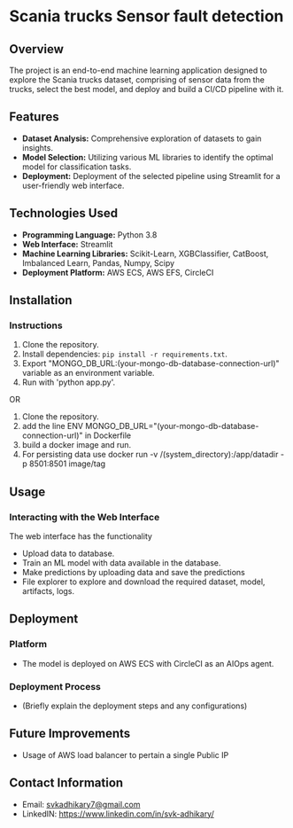 # Scania trucks Sensor fault detection

## Overview

The project is an end-to-end machine learning application designed to explore the Scania trucks dataset, comprising of sensor data from the trucks, select the best model, and deploy and build a CI/CD pipeline with it.

## Features

- **Dataset Analysis:** Comprehensive exploration of datasets to gain insights.
- **Model Selection:** Utilizing various ML libraries to identify the optimal model for classification tasks.
- **Deployment:** Deployment of the selected pipeline using Streamlit for a user-friendly web interface.

## Technologies Used

- **Programming Language:** Python 3.8
- **Web Interface:** Streamlit
- **Machine Learning Libraries:** Scikit-Learn, XGBClassifier, CatBoost, Imbalanced Learn, Pandas, Numpy, Scipy
- **Deployment Platform:** AWS ECS, AWS EFS, CircleCI

## Installation

### Instructions

1. Clone the repository.
2. Install dependencies: `pip install -r requirements.txt`.
3. Export "MONGO_DB_URL:(your-mongo-db-database-connection-url)" variable as an environment variable.
4. Run with 'python app.py'.

OR

1. Clone the repository.
2. add the line ENV MONGO_DB_URL="(your-mongo-db-database-connection-url)" in Dockerfile
3. build a docker image and run.
4. For persisting data use docker run -v /(system_directory):/app/datadir -p 8501:8501 image/tag
   
## Usage
  
### Interacting with the Web Interface

The web interface has the functionality
- Upload data to database.
- Train an ML model with data available in the database.
- Make predictions by uploading data and save the predictions
- File explorer to explore and download the required dataset, model, artifacts, logs.

## Deployment

### Platform

- The model is deployed on AWS ECS with CircleCI as an AIOps agent.

### Deployment Process

- (Briefly explain the deployment steps and any configurations)

## Future Improvements

- Usage of AWS load balancer to pertain a single Public IP

## Contact Information

- Email: svkadhikary7@gmail.com
- LinkedIN: https://www.linkedin.com/in/svk-adhikary/

